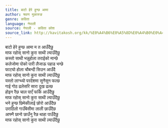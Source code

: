 ```yaml
---
title: बाटो हेरे हुन्छ आमा
author: श्रवण मुकारुङ
genre: कविता
language: नेपाली
source: नेपाली - कविता कोश
source_link: http://kavitakosh.org/kk/%E0%A4%B6%E0%A5%8D%E0%A4%B0%E0%A4%B5%E0%A4%A3_%E0%A4%AE%E0%A5%81%E0%A4%95%E0%A4%BE%E0%A4%B0%E0%A5%81%E0%A4%99
---
```


बाटो हेरे हुन्छ आमा म त आउँदैछु  
माफ रहोस् सानो कुरा साथी ल्याउँदैछु  
कस्तो साथी भन्नुहोला तराईको मान्छे  
कलेजोमा पोको पारी लैजाऊ पहाड भन्छे  
फाट्यो होला चौबन्दी सिउन आउँदै  
माफ रहोस् सानो कुरा साथी ल्याउँदैछु  
यस्तो लाग्थ्यो परदेशमा सुनैसुन फल्छ  
गाई गोठ ढलेसरि सारा दुख ढल्छ  
होइन रैछ चाल पाएँ फर्कि आउँदैछु  
माफ रहोस् सानो कुरा साथी ल्याउँदैछु  
भने हुन्छ छिमेकीलाई छोरो आउँदैछ  
उराठिलो गाउँबेसीमा लाली छाउँदैछ  
आफ्नै छानो छाउँनु रैछ थाहा पाउँदैछु  
माफ रहोस् सानो कुरा साथी ल्याउँदैछु
